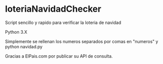 # loteriaNavidadChecker
Script sencillo y rapido para verificar la loteria de navidad

Python 3.X

Simplemente se rellenan los numeros separados por comas en "numeros" y
python navidad.py

Gracias a ElPais.com por publicar su API de consulta.
